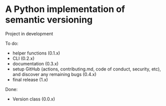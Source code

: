 # A Python implementation of semantic versioning

Project in development

To do:

- helper functions (0.1.x)
- CLI (0.2.x)
- documentation (0.3.x)
- setup GitHub (actions, contributing.md, code of conduct, security, etc), and discover any remaining bugs (0.4.x)
- final release (1.x)

Done:

- Version class (0.0.x)
